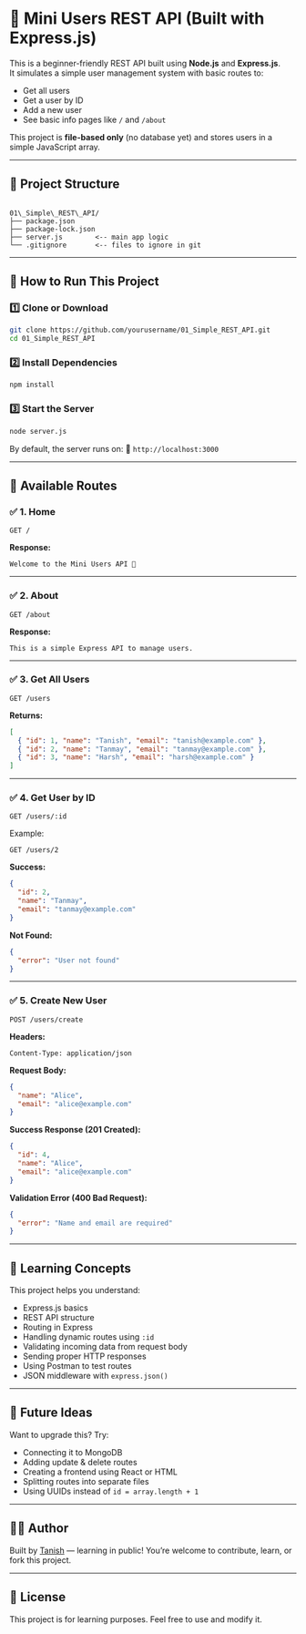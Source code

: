 # 🧩 Mini Users REST API (Built with Express.js)

This is a beginner-friendly REST API built using **Node.js** and **Express.js**.  
It simulates a simple user management system with basic routes to:

- Get all users
- Get a user by ID
- Add a new user
- See basic info pages like `/` and `/about`

This project is **file-based only** (no database yet) and stores users in a simple JavaScript array.

---

## 📁 Project Structure

```

01\_Simple\_REST\_API/
├── package.json
├── package-lock.json
├── server.js        <-- main app logic
└── .gitignore       <-- files to ignore in git

````

---

## 🚀 How to Run This Project

### 1️⃣ Clone or Download

```bash
git clone https://github.com/yourusername/01_Simple_REST_API.git
cd 01_Simple_REST_API
````

### 2️⃣ Install Dependencies

```bash
npm install
```

### 3️⃣ Start the Server

```bash
node server.js
```

By default, the server runs on:
📍 `http://localhost:3000`

---

## 🧪 Available Routes

### ✅ 1. Home

```http
GET /
```

**Response:**

```
Welcome to the Mini Users API 🚀
```

---

### ✅ 2. About

```http
GET /about
```

**Response:**

```
This is a simple Express API to manage users.
```

---

### ✅ 3. Get All Users

```http
GET /users
```

**Returns:**

```json
[
  { "id": 1, "name": "Tanish", "email": "tanish@example.com" },
  { "id": 2, "name": "Tanmay", "email": "tanmay@example.com" },
  { "id": 3, "name": "Harsh", "email": "harsh@example.com" }
]
```

---

### ✅ 4. Get User by ID

```http
GET /users/:id
```

Example:

```http
GET /users/2
```

**Success:**

```json
{
  "id": 2,
  "name": "Tanmay",
  "email": "tanmay@example.com"
}
```

**Not Found:**

```json
{
  "error": "User not found"
}
```

---

### ✅ 5. Create New User

```http
POST /users/create
```

**Headers:**

```
Content-Type: application/json
```

**Request Body:**

```json
{
  "name": "Alice",
  "email": "alice@example.com"
}
```

**Success Response (201 Created):**

```json
{
  "id": 4,
  "name": "Alice",
  "email": "alice@example.com"
}
```

**Validation Error (400 Bad Request):**

```json
{
  "error": "Name and email are required"
}
```

---

## 🧠 Learning Concepts

This project helps you understand:

* Express.js basics
* REST API structure
* Routing in Express
* Handling dynamic routes using `:id`
* Validating incoming data from request body
* Sending proper HTTP responses
* Using Postman to test routes
* JSON middleware with `express.json()`

---

## 🧰 Future Ideas

Want to upgrade this? Try:

* Connecting it to MongoDB
* Adding update & delete routes
* Creating a frontend using React or HTML
* Splitting routes into separate files
* Using UUIDs instead of `id = array.length + 1`

---

## 👨‍💻 Author

Built by [Tanish](https://github.com/TanishKumarDev) — learning in public!
You’re welcome to contribute, learn, or fork this project.

---

## 📜 License

This project is for learning purposes. Feel free to use and modify it.

